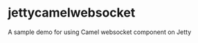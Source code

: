 jettycamelwebsocket
===================

A sample demo for using Camel websocket component on Jetty 
